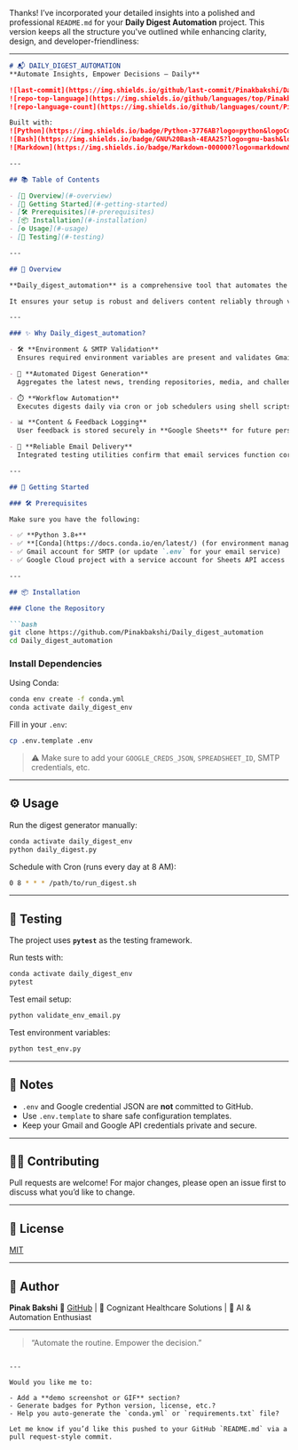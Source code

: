 Thanks! I’ve incorporated your detailed insights into a polished and professional `README.md` for your **Daily Digest Automation** project. This version keeps all the structure you've outlined while enhancing clarity, design, and developer-friendliness:

---

````markdown
# 📬 DAILY_DIGEST_AUTOMATION  
**Automate Insights, Empower Decisions — Daily**

![last-commit](https://img.shields.io/github/last-commit/Pinakbakshi/Daily_digest_automation)
![repo-top-language](https://img.shields.io/github/languages/top/Pinakbakshi/Daily_digest_automation)
![repo-language-count](https://img.shields.io/github/languages/count/Pinakbakshi/Daily_digest_automation)

Built with:  
![Python](https://img.shields.io/badge/Python-3776AB?logo=python&logoColor=white)  
![Bash](https://img.shields.io/badge/GNU%20Bash-4EAA25?logo=gnu-bash&logoColor=white)  
![Markdown](https://img.shields.io/badge/Markdown-000000?logo=markdown&logoColor=white)

---

## 📚 Table of Contents

- [📖 Overview](#-overview)
- [🚀 Getting Started](#-getting-started)
- [🛠️ Prerequisites](#️-prerequisites)
- [📦 Installation](#-installation)
- [⚙️ Usage](#️-usage)
- [🧪 Testing](#-testing)

---

## 📖 Overview

**Daily_digest_automation** is a comprehensive tool that automates the creation and delivery of personalized, curated tech digests—empowering individuals and teams with insightful, up-to-date summaries.

It ensures your setup is robust and delivers content reliably through validated environment variables, testable workflows, and scheduled automation.

---

### ✨ Why Daily_digest_automation?

- 🛠️ **Environment & SMTP Validation**  
  Ensures required environment variables are present and validates Gmail SMTP credentials to avoid failures.

- 🚀 **Automated Digest Generation**  
  Aggregates the latest news, trending repositories, media, and challenges into a unified digest.

- ⏱️ **Workflow Automation**  
  Executes digests daily via cron or job schedulers using shell scripts and Python automation.

- 📊 **Content & Feedback Logging**  
  User feedback is stored securely in **Google Sheets** for future personalization and improvement.

- 🔧 **Reliable Email Delivery**  
  Integrated testing utilities confirm that email services function correctly before going live.

---

## 🚀 Getting Started

### 🛠️ Prerequisites

Make sure you have the following:

- ✅ **Python 3.8+**
- ✅ **[Conda](https://docs.conda.io/en/latest/) (for environment management)**
- ✅ Gmail account for SMTP (or update `.env` for your email service)
- ✅ Google Cloud project with a service account for Sheets API access

---

## 📦 Installation

### Clone the Repository

```bash
git clone https://github.com/Pinakbakshi/Daily_digest_automation
cd Daily_digest_automation
````

### Install Dependencies

Using Conda:

```bash
conda env create -f conda.yml
conda activate daily_digest_env
```

Fill in your `.env`:

```bash
cp .env.template .env
```

> ⚠️ Make sure to add your `GOOGLE_CREDS_JSON`, `SPREADSHEET_ID`, SMTP credentials, etc.

---

## ⚙️ Usage

Run the digest generator manually:

```bash
conda activate daily_digest_env
python daily_digest.py
```

Schedule with Cron (runs every day at 8 AM):

```bash
0 8 * * * /path/to/run_digest.sh
```

---

## 🧪 Testing

The project uses **`pytest`** as the testing framework.

Run tests with:

```bash
conda activate daily_digest_env
pytest
```

Test email setup:

```bash
python validate_env_email.py
```

Test environment variables:

```bash
python test_env.py
```

---

## 📌 Notes

* `.env` and Google credential JSON are **not** committed to GitHub.
* Use `.env.template` to share safe configuration templates.
* Keep your Gmail and Google API credentials private and secure.

---

## 🙋‍♂️ Contributing

Pull requests are welcome! For major changes, please open an issue first to discuss what you’d like to change.

---

## 📄 License

[MIT](LICENSE)

---

## 👤 Author

**Pinak Bakshi**
🔗 [GitHub](https://github.com/Pinakbakshi) | 💼 Cognizant Healthcare Solutions | 🧠 AI & Automation Enthusiast

---

> “Automate the routine. Empower the decision.”

```

---

Would you like me to:

- Add a **demo screenshot or GIF** section?
- Generate badges for Python version, license, etc.?
- Help you auto-generate the `conda.yml` or `requirements.txt` file?

Let me know if you’d like this pushed to your GitHub `README.md` via a pull request-style commit.
```

